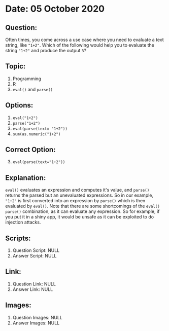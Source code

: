 # Date: 05 October 2020

## Question:
Often times, you come across a use case where you need to evaluate a text string, like `"1+2"`. Which of the following would help you to evaluate the string `"1+2"` and produce the output `3`?
 
## Topic:
1. Programming
2. R
3. `eval()` and `parse()`

## Options:
1. `eval("1+2")`
2. `parse("1+2")`
3. `eval(parse(text= "1+2"))`
4. `sum(as.numeric("1+2")`

## Correct Option:
3. `eval(parse(text="1+2"))`

## Explanation:
`eval()` evaluates an expression and computes it's value, and `parse()` returns the parsed but an unevaluated expressions. So in our example, `"1+2"` is first converted into an expression by `parse()` which is then evaluated by `eval()`. Note that there are some shortcomings of the `eval()` `parse()` combination, as it can evaluate any expression. So for example, if you put it in a shiny app, it would be unsafe as it can be exploited to do injection attacks. 

## Scripts:
1. Question Script: NULL
2. Answer Script: NULL

## Link:
1. Question Link: NULL
2. Answer Link: NULL

## Images:
1. Question Images: NULL
2. Answer Images: NULL
